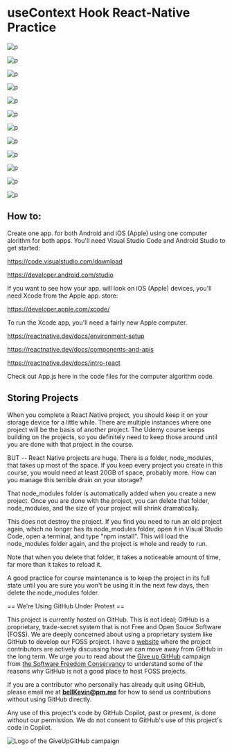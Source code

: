 #  useContext Hook React-Native Practice

![p](https://github.com/bell-kevin/useContextHookReactNativePractice/blob/main/screenShots/1.PNG)

![p](https://github.com/bell-kevin/useContextHookReactNativePractice/blob/main/screenShots/2.PNG)

![p](https://github.com/bell-kevin/useContextHookReactNativePractice/blob/main/screenShots/3.PNG)

![p](https://github.com/bell-kevin/useContextHookReactNativePractice/blob/main/screenShots/4.PNG)

![p](https://github.com/bell-kevin/useContextHookReactNativePractice/blob/main/screenShots/5.PNG)

![p](https://github.com/bell-kevin/useContextHookReactNativePractice/blob/main/screenShots/6.PNG)

![p](https://github.com/bell-kevin/useContextHookReactNativePractice/blob/main/screenShots/7.PNG)

![p](https://github.com/bell-kevin/useContextHookReactNativePractice/blob/main/screenShots/8.PNG)

![p](https://github.com/bell-kevin/useContextHookReactNativePractice/blob/main/screenShots/9.PNG)

![p](https://github.com/bell-kevin/useContextHookReactNativePractice/blob/main/screenShots/10.PNG)

![p](https://github.com/bell-kevin/useContextHookReactNativePractice/blob/main/screenShots/11.PNG)

![p](https://github.com/bell-kevin/useContextHookReactNativePractice/blob/main/screenShots/12.PNG)

## How to:

Create one app. for both Android and iOS (Apple) using one computer alorithm for both apps. You'll need Visual Studio Code and Android Studio to get started:

https://code.visualstudio.com/download

https://developer.android.com/studio

If you want to see how your app. will look on iOS (Apple) devices, you'll need Xcode from the Apple app. store:

https://developer.apple.com/xcode/

To run the Xcode app, you'll need a fairly new Apple computer.

https://reactnative.dev/docs/environment-setup

https://reactnative.dev/docs/components-and-apis

https://reactnative.dev/docs/intro-react

Check out App.js here in the code files for the computer algorithm code.

## Storing Projects

When you complete a React Native project, you should keep it on your storage device for a little while. There are multiple instances where one project will be the basis of another project. The Udemy course keeps building on the projects, so you definitely need to keep those around until you are done with that project in the course.

BUT -- React Native projects are huge. There is a folder, node_modules, that takes up most of the space. If you keep every project you create in this course, you would need at least 20GB of space, probably more. How can you manage this terrible drain on your storage?

That node_modules folder is automatically added when you create a new project. Once you are done with the project, you can delete that folder, node_modules, and the size of your project will shrink dramatically.

This does not destroy the project. If you find you need to run an old project again, which no longer has its node_modules folder, open it in Visual Studio Code, open a terminal, and type "npm install". This will load the node_modules folder again, and the project is whole and ready to run.

Note that when you delete that folder, it takes a noticeable amount of time, far more than it takes to reload it.

A good practice for course maintenance is to keep the project in its full state until you are sure you won't be using it in the next few days, then delete the node_modules folder.

== We're Using GitHub Under Protest ==

This project is currently hosted on GitHub.  This is not ideal; GitHub is a
proprietary, trade-secret system that is not Free and Open Souce Software
(FOSS).  We are deeply concerned about using a proprietary system like GitHub
to develop our FOSS project. I have a [website](https://bellKevin.me) where the
project contributors are actively discussing how we can move away from GitHub
in the long term.  We urge you to read about the [Give up GitHub](https://GiveUpGitHub.org) campaign 
from [the Software Freedom Conservancy](https://sfconservancy.org) to understand some of the reasons why GitHub is not 
a good place to host FOSS projects.

If you are a contributor who personally has already quit using GitHub, please
email me at **bellKevin@pm.me** for how to send us contributions without
using GitHub directly.

Any use of this project's code by GitHub Copilot, past or present, is done
without our permission.  We do not consent to GitHub's use of this project's
code in Copilot.

![Logo of the GiveUpGitHub campaign](https://sfconservancy.org/img/GiveUpGitHub.png)
